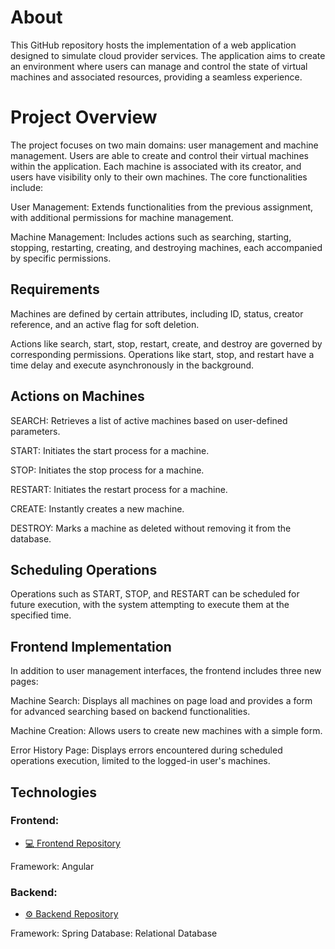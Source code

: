 # About
This GitHub repository hosts the implementation of a web application designed to simulate cloud provider services.
The application aims to create an environment where users can manage and control the state of virtual machines and associated resources, providing a seamless experience.

# Project Overview
The project focuses on two main domains: user management and machine management. 
Users are able to create and control their virtual machines within the application.
Each machine is associated with its creator, and users have visibility only to their own machines. The core functionalities include:

User Management: Extends functionalities from the previous assignment, with additional permissions for machine management.

Machine Management: Includes actions such as searching, starting, stopping, restarting, creating, and destroying machines, each accompanied by specific permissions.

## Requirements
Machines are defined by certain attributes, including ID, status, creator reference, and an active flag for soft deletion. 

Actions like search, start, stop, restart, create, and destroy are governed by corresponding permissions.
Operations like start, stop, and restart have a time delay and execute asynchronously in the background.

## Actions on Machines
SEARCH: Retrieves a list of active machines based on user-defined parameters.

START: Initiates the start process for a machine.

STOP: Initiates the stop process for a machine.

RESTART: Initiates the restart process for a machine.

CREATE: Instantly creates a new machine.

DESTROY: Marks a machine as deleted without removing it from the database.

## Scheduling Operations
Operations such as START, STOP, and RESTART can be scheduled for future execution, with the system attempting to execute them at the specified time.

## Frontend Implementation
In addition to user management interfaces, the frontend includes three new pages:

Machine Search: Displays all machines on page load and provides a form for advanced searching based on backend functionalities.

Machine Creation: Allows users to create new machines with a simple form.

Error History Page: Displays errors encountered during scheduled operations execution, limited to the logged-in user's machines.

## Technologies

### Frontend:
- [:computer: Frontend Repository](https://github.com/david-n0/Cloud-WebApp-Frontend)
  
Framework: Angular
### Backend:
- [:gear: Backend Repository](https://github.com/david-n0/Cloud-WebApp-Backend)
  
Framework: Spring 
Database: Relational Database

